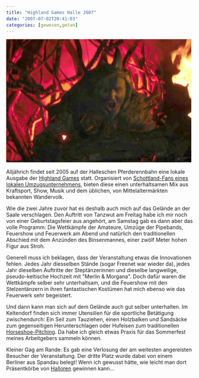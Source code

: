 ```yaml
---
title: "Highland Games Halle 2007"
date: "2007-07-02T20:41:03"
categories: [gewesen,getan]
---
```


![Feuershow bei den Highland Games](highlandgames2007.jpg)

Alljährich findet seit 2005 auf der Halleschen Pferderennbahn eine lokale Ausgabe der [Highland Games](http://www.highlandgame-halle.de/) statt. Organisiert von [Schottland-Fans eines lokalen Umzugsunternehmens](http://www.ebronen-clan.de/), bieten diese einen unterhaltsamen Mix aus Kraftsport, Show, Musik und dem üblichen, von Mittelaltermärkten bekannten Wandervolk.

Wie die zwei Jahre zuvor hat es deshalb auch mich auf das Gelände an der Saale verschlagen. Den Auftritt von Tanzwut am Freitag habe ich mir noch von einer Geburtstagsfeier aus angehört, am Samstag gab es dann aber das volle Programm: Die Wettkämpfe der Amateure, Umzüge der Pipebands, Feuershow und Feuerwerk am Abend und natürlich den traditionellen Abschied mit dem Anzünden des Binsenmannes, einer zwölf Meter hohen Figur aus Stroh.

Generell muss ich beklagen, dass der Veranstaltung etwas die Innovationen fehlen. Jedes Jahr diesselben Stände (sogar Freenet war wieder da), jedes Jahr dieselben Auftritte der Steptänzerinnen und dieselbe langweilige, pseudo-keltische Hochzeit mit "Merlin & Morgana". Doch dafür waren die Wettkämpfe selber sehr unterhaltsam, und die Feuershow mit den Stelzentänzern in ihren fantastischen Kostümen hat mich ebenso wie das Feuerwerk sehr begeistert.

Und dann kann man sich auf dem Gelände auch gut selber unterhalten. Im Keltendorf finden sich immer Utensilien für die sportliche Betätigung zwischendurch: Ein Seil zum Tauziehen, einen Holzbalken und Sandsäcke zum gegenseitigen Herunterschlagen oder Hufeisen zum traditionellen [Horseshoe-Pitching](http://en.wikipedia.org/wiki/Horseshoes). Da habe ich gleich etwas Praxis für das Sommerfest meines Arbeitgebers sammeln können.

Kleiner Gag am Rande: Es gab eine Verlosung der am weitesten angereisten Besucher der Veranstaltung. Der dritte Platz wurde dabei von einem Berliner aus Spandau belegt! Wenn ich gewusst hätte, wie leicht man dort Präsentkörbe von [Halloren](http://www.halloren.de/) gewinnen kann...
